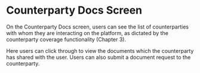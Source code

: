 # Counterparty Docs Screen

 On the Counterparty Docs screen, users can see the list of counterparties with whom they are interacting on the platform, as dictated by the counterparty coverage functionality \(Chapter 3\).

Here users can click through to view the documents which the counterparty has shared with the user. Users can also submit a document request to the counterparty.

